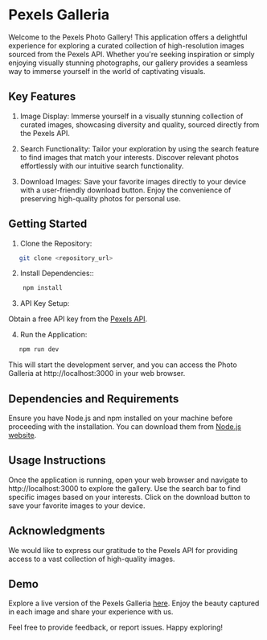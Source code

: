# Pexels Galleria

Welcome to the Pexels Photo Gallery! This application offers a delightful experience for exploring a curated collection of high-resolution images sourced from the Pexels API. Whether you're seeking inspiration or simply enjoying visually stunning photographs, our gallery provides a seamless way to immerse yourself in the world of captivating visuals.

## Key Features

1. Image Display: Immerse yourself in a visually stunning collection of curated images, showcasing diversity and quality, sourced directly from the Pexels API.

2. Search Functionality: Tailor your exploration by using the search feature to find images that match your interests. Discover relevant photos effortlessly with our intuitive search functionality.

3. Download Images: Save your favorite images directly to your device with a user-friendly download button. Enjoy the convenience of preserving high-quality photos for personal use.

## Getting Started

1. Clone the Repository:

```bash
   git clone <repository_url>
```

2. Install Dependencies::

```bash
    npm install
```

3. API Key Setup:

Obtain a free API key from the [Pexels API](https://www.pexels.com/api/).

4. Run the Application:

```bash
   npm run dev
```

This will start the development server, and you can access the Photo Galleria at http://localhost:3000 in your web browser.

## Dependencies and Requirements

Ensure you have Node.js and npm installed on your machine before proceeding with the installation. You can download them from [Node.js website](https://nodejs.org/en).

## Usage Instructions

Once the application is running, open your web browser and navigate to http://localhost:3000 to explore the gallery. Use the search bar to find specific images based on your interests. Click on the download button to save your favorite images to your device.

## Acknowledgments

We would like to express our gratitude to the Pexels API for providing access to a vast collection of high-quality images.

## Demo

Explore a live version of the Pexels Galleria [here](https://pexels-galleria.vercel.app/). Enjoy the beauty captured in each image and share your experience with us.

Feel free to provide feedback, or report issues. Happy exploring!
